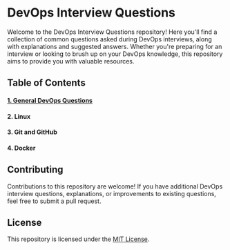 # DevOps Interview Questions

Welcome to the DevOps Interview Questions repository! Here you'll find a collection of common questions asked during DevOps interviews, along with explanations and suggested answers. Whether you're preparing for an interview or looking to brush up on your DevOps knowledge, this repository aims to provide you with valuable resources.

## Table of Contents

#### [1. General DevOps Questions](./01-General-DevOps-Questions/README.md)

#### 2. Linux

#### 3. Git and GitHub

#### 4. Docker

## Contributing

Contributions to this repository are welcome! If you have additional DevOps interview questions, explanations, or improvements to existing questions, feel free to submit a pull request.

## License

This repository is licensed under the [MIT License](LICENSE).
